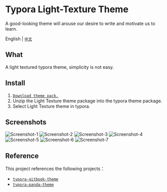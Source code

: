 # Typora Light-Texture Theme

A good-looking theme will arouse our desire to write and motivate us to learn.

English |	[`中文`](./REDME_CN.md)

## What

A light textured typora theme, simplicity is not easy.

## Install

1. [`Download theme pack.`](https://github.com/xxxDeveloper/typora-light-texture-theme/releases/download/v1.0.2/LightTexture.zip)
2. Unzip the Light Texture theme package into the typora theme package.
3. Select Light Texture theme in typora.


## Screenshots

![Screenshot-1](asses/Screenshot-1.png)
![Screenshot-2](asses/Screenshot-2.png)
![Screenshot-3](asses/Screenshot-3.png)
![Screenshot-4](asses/Screenshot-4.png)
![Screenshot-5](asses/Screenshot-5.png)
![Screenshot-6](asses/Screenshot-6.png)
![Screenshot-7](asses/Screenshot-7.png)

## Reference

This project references the following projects：

 - [`typora-gitbook-theme`](https://github.com/h16nning/typora-gitbook-theme)
 - [`typora-panda-theme`](https://github.com/gilbertohasnofb/typora-panda-theme)
